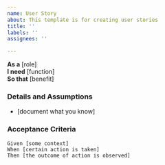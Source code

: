 ```yaml
---
name: User Story
about: This template is for creating user stories
title: ''
labels: ''
assignees: ''

---
```


**As a** [role]  
**I need** [function]  
**So that** [benefit]  
   
### Details and Assumptions
* [document what you know]
   
### Acceptance Criteria  
   
``` Gherkin
Given [some context]
When [certain action is taken]
Then [the outcome of action is observed]
```
